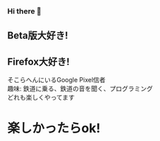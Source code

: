 ### Hi there 👋
## Beta版大好き!
## Firefox大好き!
そこらへんにいるGoogle Pixel信者  
趣味: 鉄道に乗る、鉄道の音を聞く、プログラミング  
どれも楽しくやってます
# 楽しかったらok!
